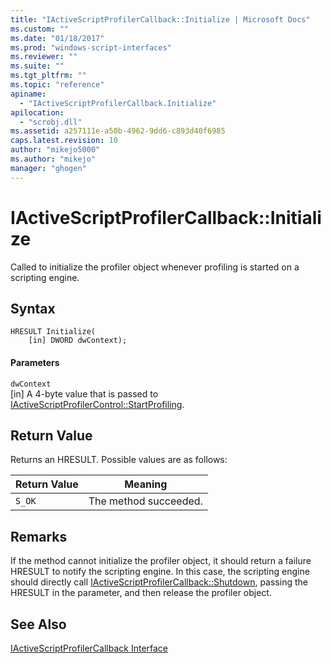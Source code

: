 ```yaml
---
title: "IActiveScriptProfilerCallback::Initialize | Microsoft Docs"
ms.custom: ""
ms.date: "01/18/2017"
ms.prod: "windows-script-interfaces"
ms.reviewer: ""
ms.suite: ""
ms.tgt_pltfrm: ""
ms.topic: "reference"
apiname: 
  - "IActiveScriptProfilerCallback.Initialize"
apilocation: 
  - "scrobj.dll"
ms.assetid: a257111e-a50b-4962-9dd6-c893d40f6985
caps.latest.revision: 10
author: "mikejo5000"
ms.author: "mikejo"
manager: "ghogen"
---
```

# IActiveScriptProfilerCallback::Initialize
Called to initialize the profiler object whenever profiling is started on a scripting engine.  
  
## Syntax  
  
```  
HRESULT Initialize(  
    [in] DWORD dwContext);  
```  
  
#### Parameters  
 `dwContext`  
 [in] A 4-byte value that is passed to [IActiveScriptProfilerControl::StartProfiling](../../winscript/reference/iactivescriptprofilercontrol-startprofiling.md).  
  
## Return Value  
 Returns an HRESULT. Possible values are as follows:  
  
|Return Value|Meaning|  
|------------------|-------------|  
|`S_OK`|The method succeeded.|  
  
## Remarks  
 If the method cannot initialize the profiler object, it should return a failure HRESULT to notify the scripting engine. In this case, the scripting engine should directly call [IActiveScriptProfilerCallback::Shutdown](../../winscript/reference/iactivescriptprofilercallback-shutdown.md), passing the HRESULT in the parameter, and then release the profiler object.  
  
## See Also  
 [IActiveScriptProfilerCallback Interface](../../winscript/reference/iactivescriptprofilercallback-interface.md)